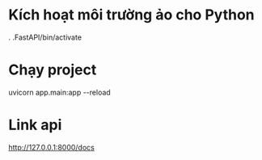 # Kích hoạt môi trường ảo cho Python

. .FastAPI/bin/activate

# Chạy project

uvicorn app.main:app --reload

# Link api

http://127.0.0.1:8000/docs


